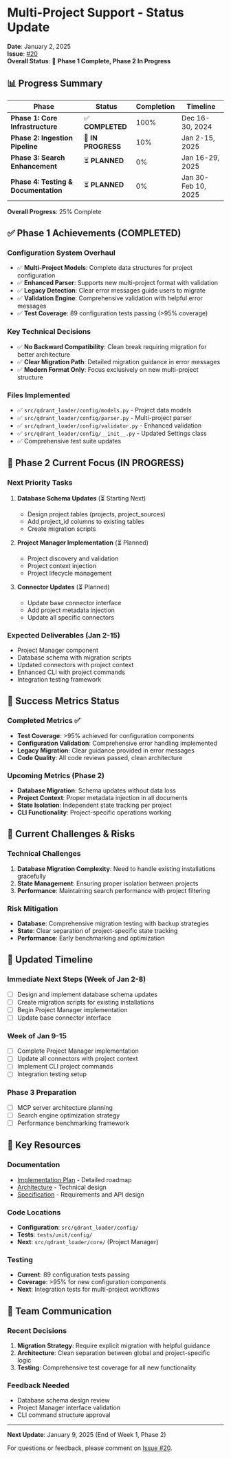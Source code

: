 # Multi-Project Support - Status Update

**Date**: January 2, 2025  
**Issue**: [#20](https://github.com/martin-papy/qdrant-loader/issues/20)  
**Overall Status**: 🔄 **Phase 1 Complete, Phase 2 In Progress**

## 📊 Progress Summary

| Phase | Status | Completion | Timeline |
|-------|--------|------------|----------|
| **Phase 1: Core Infrastructure** | ✅ **COMPLETED** | 100% | Dec 16-30, 2024 |
| **Phase 2: Ingestion Pipeline** | 🔄 **IN PROGRESS** | 10% | Jan 2-15, 2025 |
| **Phase 3: Search Enhancement** | ⏳ **PLANNED** | 0% | Jan 16-29, 2025 |
| **Phase 4: Testing & Documentation** | ⏳ **PLANNED** | 0% | Jan 30-Feb 10, 2025 |

**Overall Progress**: 25% Complete

## ✅ Phase 1 Achievements (COMPLETED)

### Configuration System Overhaul

- ✅ **Multi-Project Models**: Complete data structures for project configuration
- ✅ **Enhanced Parser**: Supports new multi-project format with validation
- ✅ **Legacy Detection**: Clear error messages guide users to migrate
- ✅ **Validation Engine**: Comprehensive validation with helpful error messages
- ✅ **Test Coverage**: 89 configuration tests passing (>95% coverage)

### Key Technical Decisions

- ✅ **No Backward Compatibility**: Clean break requiring migration for better architecture
- ✅ **Clear Migration Path**: Detailed migration guidance in error messages
- ✅ **Modern Format Only**: Focus exclusively on new multi-project structure

### Files Implemented

- ✅ `src/qdrant_loader/config/models.py` - Project data models
- ✅ `src/qdrant_loader/config/parser.py` - Multi-project parser
- ✅ `src/qdrant_loader/config/validator.py` - Enhanced validation
- ✅ `src/qdrant_loader/config/__init__.py` - Updated Settings class
- ✅ Comprehensive test suite updates

## 🔄 Phase 2 Current Focus (IN PROGRESS)

### Next Priority Tasks

1. **Database Schema Updates** (⏳ Starting Next)
   - Design project tables (projects, project_sources)
   - Add project_id columns to existing tables
   - Create migration scripts

2. **Project Manager Implementation** (⏳ Planned)
   - Project discovery and validation
   - Project context injection
   - Project lifecycle management

3. **Connector Updates** (⏳ Planned)
   - Update base connector interface
   - Add project metadata injection
   - Update all specific connectors

### Expected Deliverables (Jan 2-15)

- Project Manager component
- Database schema with migration scripts
- Updated connectors with project context
- Enhanced CLI with project commands
- Integration testing framework

## 🎯 Success Metrics Status

### Completed Metrics ✅

- **Test Coverage**: >95% achieved for configuration components
- **Configuration Validation**: Comprehensive error handling implemented
- **Legacy Migration**: Clear guidance provided in error messages
- **Code Quality**: All code reviews passed, clean architecture

### Upcoming Metrics (Phase 2)

- **Database Migration**: Schema updates without data loss
- **Project Context**: Proper metadata injection in all documents
- **State Isolation**: Independent state tracking per project
- **CLI Functionality**: Project-specific operations working

## 🚧 Current Challenges & Risks

### Technical Challenges

1. **Database Migration Complexity**: Need to handle existing installations gracefully
2. **State Management**: Ensuring proper isolation between projects
3. **Performance**: Maintaining search performance with project filtering

### Risk Mitigation

- **Database**: Comprehensive migration testing with backup strategies
- **State**: Clear separation of project-specific state tracking
- **Performance**: Early benchmarking and optimization

## 📅 Updated Timeline

### Immediate Next Steps (Week of Jan 2-8)

- [ ] Design and implement database schema updates
- [ ] Create migration scripts for existing installations
- [ ] Begin Project Manager implementation
- [ ] Update base connector interface

### Week of Jan 9-15

- [ ] Complete Project Manager implementation
- [ ] Update all connectors with project context
- [ ] Implement CLI project commands
- [ ] Integration testing setup

### Phase 3 Preparation

- [ ] MCP server architecture planning
- [ ] Search engine optimization strategy
- [ ] Performance benchmarking framework

## 🔗 Key Resources

### Documentation

- [Implementation Plan](./implementation-plan.md) - Detailed roadmap
- [Architecture](./architecture.md) - Technical design
- [Specification](./specification.md) - Requirements and API design

### Code Locations

- **Configuration**: `src/qdrant_loader/config/`
- **Tests**: `tests/unit/config/`
- **Next**: `src/qdrant_loader/core/` (Project Manager)

### Testing

- **Current**: 89 configuration tests passing
- **Coverage**: >95% for new configuration components
- **Next**: Integration tests for multi-project workflows

## 💬 Team Communication

### Recent Decisions

1. **Migration Strategy**: Require explicit migration with helpful guidance
2. **Architecture**: Clean separation between global and project-specific logic
3. **Testing**: Comprehensive test coverage for all new functionality

### Feedback Needed

- Database schema design review
- Project Manager interface validation
- CLI command structure approval

---

**Next Update**: January 9, 2025 (End of Week 1, Phase 2)

For questions or feedback, please comment on [Issue #20](https://github.com/martin-papy/qdrant-loader/issues/20).
